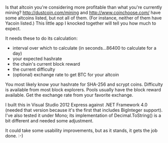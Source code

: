 Is that altcoin you're considering more profitable than what you're currently mining? http://dustcoin.com/mining and http://www.coinchoose.com/ have some altcoins listed, but not all of them.  (For instance, neither of them have Yacoin listed.)  This little app I knocked together will tell you how much to expect.

It needs these to do its calculation:

 * interval over which to calculate (in seconds...86400 to calculate for a day)
 * your expected hashrate
 * the chain's current block reward
 * the current difficulty
 * (optional) exchange rate to get BTC for your altcoin

You most likely know your hashrate for SHA-256 and scrypt coins.  Difficulty is available from most block explorers.  Pools usually have the block reward available. Get the exchange rate from your favorite exchange.

I built this in Visual Studio 2012 Express against .NET Framework 4.0 (needed that version because it's the first that includes BigInteger support).  I've also tested it under Mono; its implementation of Decimal.ToString() is a bit different and needed some adjustment.  

It could take some usability improvements, but as it stands, it gets the job done. :-)
